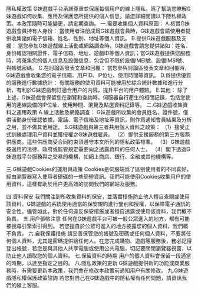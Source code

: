 隱私權政策
       G妹遊戲平台承諾尊重並保護每個用户的線上隱私。爲了幫助您瞭解G妹遊戲如何收集、應用及保護您所提供的個人信息，請您詳細閱讀以下隱私權政策。本政策隨時可能變更，請定期查詢。
一.需要收集個人資料原因：
A.核實G妹遊戲會員持有人身份：
       當使用者注册成爲G妹遊戲會員時，G妹遊戲會請使用者提供收集諸如電子信箱、姓名、性别、地址等個人資訊。
B.提供G妹遊戲服務及支援：
       當您參加G妹遊戲線上活動或網路調查時，G妹遊戲會請您提供諸如：姓名、身份確認相關證件、電子信箱、地址、遊戲ID等個人資訊；當G妹遊戲提供您服務時，將蒐集您的個人信息及設備信息，包含但不限於設備IMEI號、設備IMSI號、與帳號密碼。
C.在討論區發表文章和回覆：
       當您參與討論區發表文章和回覆時，G妹遊戲會收集您的電子信箱、用户ID、IP位址、使用時間等資訊。
D.爲提供優質的服務進行數據統計：
       有關服務的使用資料可能被用於綜合統計數據和進行分析，有利於G妹遊戲制訂適合用户的内容，提升平台的用户體驗。
E.其他：
       除了上述，G妹遊戲會保留您在瀏覽和查詢時，伺服器自行產生的相關記錄，包括您使用的連線設備的IP位址、使用時間、瀏覽及點選資料記錄等。
  二.G妹遊戲收集資料之運用政策
A.線上活動及網路調查：
       G妹遊戲所收集的會員姓名、證件號，僅供活動身份確認依據。電話、電子信箱及地址等資訊，則作爲通知會員結果及分析之用，並不做其他用途。
B.G妹遊戲與第三者共用個人資料之政策：
       （1）接受正式訓練處理用户資料並獲授權之G妹遊戲雇員。
       （2）提供支援服務的第三方服務供應商。這些供應商受合同約束須遵守本文所列的隱私政策標準。
       （3）G妹遊戲按適用的法律、政府或監管規定需要向之透露資料的任何人士。
       （4）閣下透過G妹遊戲平台服務與之交易的機構，如網上商店、銀行、金融或其他機構等。
     
三.G妹遊戲Cookies的運用與政策
       Cookies是伺服端爲了區别使用者的不同喜好，經由瀏覽器寫入使用者硬碟的一些簡短資訊。我們可能使用Cookies收集用户的使用資料，這樣有助於用户更高效的訪問我們的網站及服務。
     
四.資料保安
       我們關注到所收集資料的保安，並落實措施防止他人擅自查閱或使用該資料。G妹遊戲的系統使用適當的保安規約進行鑒别和授權，以保障電子通訊的安全性。儘管如此，對於任何違反保安措施或者擅自透露或使用該資料，我們概不負責。
  五.用户張貼注意
       任何在G妹遊戲平台可被一般公眾進入的地方，都有可能被搜尋引擎索引得到。
       若您擅自於公眾可進入的地方披露您的個人資料，我們概不負責。
  六.自我保護措施
       請妥善保管您的帳號及密碼或任何個人資料，不要將任何個人資料，尤其是密碼提供給任何人。在您完成購物、遊戲等服務後，務必記得登出帳號，若您是與其他人共享電腦或使用公共電腦，切記要關閉瀏覽器視窗，以防止他人讀取您的個人資料。
  七.保留資料的時期
       用户的個人資料會保留一段適當的時期，以達至指定之目的。
  八.隱私政策的更新
       G妹遊戲提供新的功能或商業服務時，有需要更新本政策，我們會在修改本政策前通知用户有關修改。
  九.G妹遊戲隱私權保護政策諮詢
       若您對自己在G妹遊戲中的隱私權有任何問題，請資訊我們的線上客服。